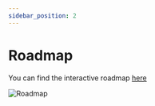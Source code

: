```yaml
---
sidebar_position: 2
---
```


# Roadmap

You can find the interactive roadmap [here](https://midenroadmap.netlify.app/)

![Roadmap](/img/roadmap.jpg)
